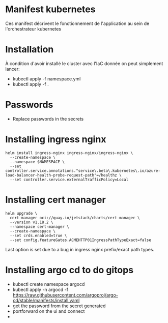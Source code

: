 # Manifest kubernetes

Ces manifest décrivent le fonctionnement de l'application au sein de l'orchestrateur kubernetes

# Installation

À condition d'avoir installé le cluster avec l'IaC donnée on peut simplement lancer:
- kubectl apply -f namespace.yml
- kubectl apply -f .

# Passwords
- Replace passwords in the secrets

# Installing ingress nginx

```
helm install ingress-nginx ingress-nginx/ingress-nginx \
  --create-namespace \
  --namespace $NAMESPACE \
  --set controller.service.annotations."service\.beta\.kubernetes\.io/azure-load-balancer-health-probe-request-path"=/healthz \
  --set controller.service.externalTrafficPolicy=Local
```

# Installing cert manager

```
helm upgrade \
  cert-manager oci://quay.io/jetstack/charts/cert-manager \
  --version v1.18.2 \
  --namespace cert-manager \
  --create-namespace \
  --set crds.enabled=true \
  --set config.featureGates.ACMEHTTP01IngressPathTypeExact=false
```

Last option is set due to a bug in ingress nginx prefix/exact path types.

# Installing argo cd to do gitops

- kubectl create namespace argocd
- kubectl apply -n argocd -f https://raw.githubusercontent.com/argoproj/argo-cd/stable/manifests/install.yaml
- get the password from the secret generated
- portforward on the ui and connect
- 
